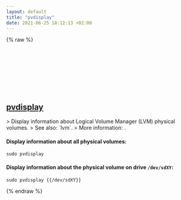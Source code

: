 ```yaml
---
layout: default
title: "pvdisplay"
date: 2021-06-25 18:12:13 +02:00
---
```

{% raw %}
<h2 id="pvdisplay">
  <a href="/en/linux/pvdisplay.html">pvdisplay</a> <a href="#pvdisplay"><svg class="icon">
    <use href="/assets/images/unicode_sprite.svg#link" />
  </svg></a>
</h2>
> Display information about Logical Volume Manager (LVM) physical volumes.
> See also: `lvm`.
> More information: <https://man7.org/linux/man-pages/man8/pvdisplay.8.html>.

#### Display information about all physical volumes:
```shell
sudo pvdisplay
```
#### Display information about the physical volume on drive `/dev/sdXY`:
```shell
sudo pvdisplay {{/dev/sdXY}}
```
{% endraw %}